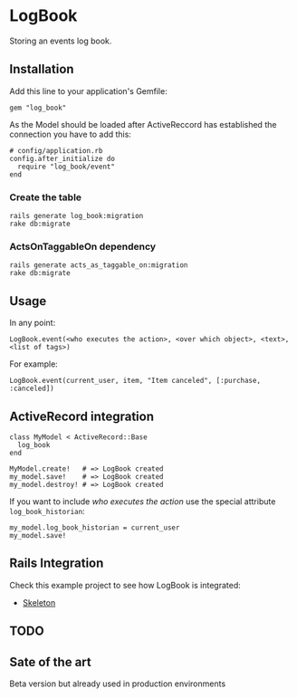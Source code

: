 # LogBook

Storing an events log book.

## Installation

Add this line to your application's Gemfile:

    gem "log_book"

As the Model should be loaded after ActiveReccord has established the connection you have to add this:

    # config/application.rb
    config.after_initialize do
      require "log_book/event"
    end

### Create the table

    rails generate log_book:migration
    rake db:migrate

### ActsOnTaggableOn dependency

    rails generate acts_as_taggable_on:migration
    rake db:migrate

## Usage

In any point:

    LogBook.event(<who executes the action>, <over which object>, <text>, <list of tags>)

For example:

    LogBook.event(current_user, item, "Item canceled", [:purchase, :canceled])

## ActiveRecord integration

    class MyModel < ActiveRecord::Base
      log_book
    end

    MyModel.create!   # => LogBook created
    my_model.save!    # => LogBook created
    my_model.destroy! # => LogBook created

If you want to include _who executes the action_ use the special attribute `log_book_historian`:

    my_model.log_book_historian = current_user
    my_model.save!

## Rails Integration

Check this example project to see how LogBook is integrated:

- [Skeleton](https://github.com/fguillen/Skeleton)

## TODO


## Sate of the art

Beta version but already used in production environments
